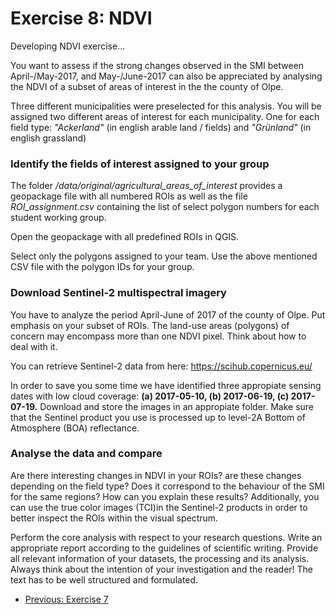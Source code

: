 # Exercise 8: NDVI
Developing NDVI exercise...

You want to assess if the strong changes observed in the SMI between April-/May-2017, and May-/June-2017 
can also be appreciated by analysing the NDVI of a subset of areas of interest in the
the county of Olpe.

Three different municipalities were preselected for this analysis. 
You will be assigned two different areas of interest for each municipality. One for each field type: 
*"Ackerland"* (in english arable land / fields) and *"Grünland"* (in english grassland) 

### Identify the fields of interest assigned to your group

The folder */data/original/agricultural_areas_of_interest* provides a geopackage file with all 
numbered ROIs as well as the file *ROI_assignment.csv* containing the list of select polygon numbers
for each student working group.

Open the geopackage with all predefined ROIs in QGIS.

Select only the polygons assigned to your team. 
Use the above mentioned CSV file with the polygon IDs for your group.

### Download Sentinel-2 multispectral imagery
You have to analyze the period April-June of 2017 of the county of Olpe.
Put emphasis on your subset of ROIs. The land-use areas (polygons) of concern may encompass
more than one NDVI pixel. Think about how to deal with it.

You can retrieve Sentinel-2 data from here:
https://scihub.copernicus.eu/

In order to save you some time we have identified three appropiate sensing
dates with low cloud coverage:
**(a) 2017-05-10, (b) 2017-06-19, (c) 2017-07-19.**
Download and store the images in an appropiate folder. Make sure that the Sentinel 
product you use is processed up to level-2A Bottom of Atmosphere (BOA) reflectance. 

### Analyse the data and compare
Are there interesting changes in NDVI in your ROIs? 
are these changes depending on the field type? Does it correspond to the
behaviour of the SMI for the same regions? How can you explain these results?
Additionally, you can use the true color images (TCI)in the Sentinel-2 products in order 
to better inspect the ROIs within the visual spectrum.

Perform the core analysis with respect to your research questions.
Write an appropriate report according to the guidelines of scientific writing. 
Provide all relevant information of your datasets, the processing and its analysis.
Always think about the intention of your investigation and the reader! 
The text has to be well structured and formulated.

* [Previous: Exercise 7](ex7.md)







